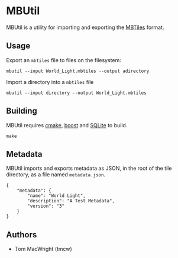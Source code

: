 # MBUtil

MBUtil is a utility for importing and exporting the [MBTiles](http://mbtiles.org/) format.

## Usage

Export an `mbtiles` file to files on the filesystem:

    mbutil --input World_Light.mbtiles --output adirectory

Import a directory into a `mbtiles` file

    mbutil --input directory --output World_Light.mbtiles

## Building

MBUtil requires [cmake](http://www.cmake.org/), [boost](http://www.boost.org/) and [SQLite](http://sqlite.org/) to build.

    make

## Metadata

MBUtil imports and exports metadata as JSON, in the root of the tile directory, as a file named `metadata.json`.

    {
        "metadata": {
            "name": "World Light",
            "description": "A Test Metadata",
            "version": "3"
        }
    }

## Authors

- Tom MacWright (tmcw)
